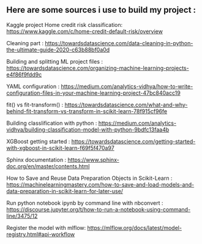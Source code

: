 ## Here are some sources i use to build my project :

Kaggle project Home credit risk classification:
<https://www.kaggle.com/c/home-credit-default-risk/overview>

Cleaning part :
<https://towardsdatascience.com/data-cleaning-in-python-the-ultimate-guide-2020-c63b88bf0a0d>

Building and splitting ML project files :
<https://towardsdatascience.com/organizing-machine-learning-projects-e4f86f9fdd9c>

YAML configuration :
<https://medium.com/analytics-vidhya/how-to-write-configuration-files-in-your-machine-learning-project-47bc840acc19>

fit() vs fit-transform() :
<https://towardsdatascience.com/what-and-why-behind-fit-transform-vs-transform-in-scikit-learn-78f915cf96fe>

Building classlification with python :
<https://medium.com/analytics-vidhya/building-classification-model-with-python-9bdfc13faa4b>

XGBoost getting started :
<https://towardsdatascience.com/getting-started-with-xgboost-in-scikit-learn-f69f5f470a97>

Sphinx documentation :
<https://www.sphinx-doc.org/en/master/contents.html>

How to Save and Reuse Data Preparation Objects in Scikit-Learn :
<https://machinelearningmastery.com/how-to-save-and-load-models-and-data-preparation-in-scikit-learn-for-later-use/>

Run python notebook ipynb by command line with nbconvert :
<https://discourse.jupyter.org/t/how-to-run-a-notebook-using-command-line/3475/12>

Register the model with mlflow:
<https://mlflow.org/docs/latest/model-registry.html#api-workflow>

